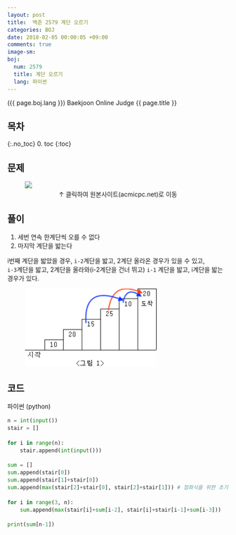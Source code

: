 ```yaml
---
layout: post
title:  백준 2579 계단 오르기
categories: BOJ
date: 2018-02-05 00:00:05 +09:00
comments: true
image-sm:
boj:
  num: 2579
  title: 계단 오르기
  lang: 파이썬
---
```


({{ page.boj.lang }}) Baekjoon Online Judge {{ page.title }}

## 목차
{:.no_toc}
0. toc
{:toc}
## 문제

<figure>
<a href="https://www.acmicpc.net/problem/{{ page.boj.num }}" target="_blank">
<img src="/assets/posts/boj/{{ page.boj.num }}.png"></a>
<figcaption align="middle">
&uarr; 클릭하여 원본사이트(acmicpc.net)로 이동
</figcaption>
</figure>

## 풀이

1. 세번 연속 한계단씩 오를 수 없다
2. 마지막 계단을 밟는다

i번째 계단을 밟았을 경우, `i-2`계단을 밟고, 2계단 올라온 경우가 있을 수 있고, <br />
`i-3`계단을 밟고, 2계단을 올라와(i-2계단을 건너 뛰고) `i-1` 계단을 밟고, i계단을 밟는 경우가 있다. <br />

<figure>
<img src="/assets/posts/20180205/101.png" width="300">
</figure>

## 코드
파이썬 (python)
```py
n = int(input())
stair = []

for i in range(n):
    stair.append(int(input()))

sum = []
sum.append(stair[0])
sum.append(stair[1]+stair[0])
sum.append(max(stair[2]+stair[0], stair[2]+stair[1])) # 점화식을 위한 초기 3개값

for i in range(3, n):
    sum.append(max(stair[i]+sum[i-2], stair[i]+stair[i-1]+sum[i-3]))

print(sum[n-1])
```
